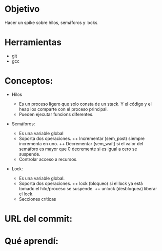 # Objetivo
Hacer un spike sobre hilos, semáforos y locks. 

# Herramientas
+ git
+ gcc

# Conceptos:

+ Hilos
  + Es un proceso ligero que solo consta de un stack. Y el código y el heap los comparte con el proceso principal.
  + Pueden ejecutar funcions diferentes.
  
+ Semáforos:
  + Es una variable global
  + Soporta dos operaciones.
    ++ Incrementar (sem_post) siempre incrementa en uno.
    ++ Decrementar (sem_wait) si el valor del semáforo es mayor que 0 decremente si es igual a cero se suspende.
  + Controlar acceso a recursos.
  
+ Lock:
  + Es una variable global.
  + Soporta dos operaciones.
    ++ lock (bloqueo) si el lock ya está tomado el hilo/proceso se suspende.
    ++ unlock (desbloquea) liberar el lock.
  + Secciones críticas
  
 # URL del commit:
 
 # Qué aprendí:
